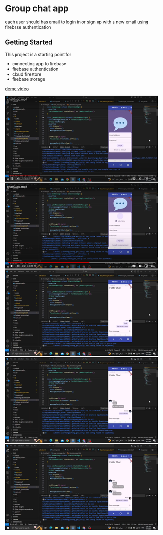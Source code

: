 # Group chat app 

each user should has email to login in or sign up with a new email using firebase authentication 

## Getting Started

This project is a starting point for 
- connecting app to firebase
- firebase authentication
- cloud firestore
- firebase storage

[demo video](https://drive.google.com/file/d/1Kh6qhlqCHFBmUYI0NFVDgF6Kj2spsVB0/view?usp=drive_link)

![alt text](image-1.png)
![alt text](image-3.png)
![alt text](image.png)
![alt text](image-2.png)
![alt text](image-4.png)